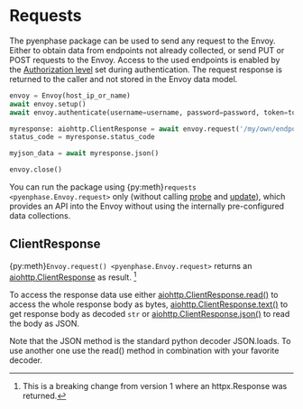 # Requests

The pyenphase package can be used to send any request to the Envoy. Either to obtain data from endpoints not already collected, or send PUT or POST requests to the Envoy. Access to the used endpoints is enabled by the [Authorization level](./usage_authentication.md#authorization-levels) set during authentication. The request response is returned to the caller and not stored in the Envoy data model.

```python
envoy = Envoy(host_ip_or_name)
await envoy.setup()
await envoy.authenticate(username=username, password=password, token=token)

myresponse: aiohttp.ClientResponse = await envoy.request('/my/own/endpoint')
status_code = myresponse.status_code

myjson_data = await myresponse.json()

envoy.close()
```

You can run the package using {py:meth}`requests <pyenphase.Envoy.request>` only (without calling [probe](usage_intro.md#probe) and [update](usage_intro.md#update)), which provides an API into the Envoy without using the internally pre-configured data collections.

## ClientResponse

{py:meth}`Envoy.request() <pyenphase.Envoy.request>` returns an [aiohttp.ClientResponse](https://docs.aiohttp.org/en/stable/client_reference.html#aiohttp.ClientResponse) as result. [^1]

[^1]: This is a breaking change from version 1 where an httpx.Response was returned.

To access the response data use either [aiohttp.ClientResponse.read()](https://docs.aiohttp.org/en/stable/client_reference.html#aiohttp.ClientResponse.read) to access the whole response body as bytes, [aiohttp.ClientResponse.text()](https://docs.aiohttp.org/en/stable/client_reference.html#aiohttp.ClientResponse.text) to get response body as decoded `str` or [aiohttp.ClientResponse.json()](https://docs.aiohttp.org/en/stable/client_reference.html#aiohttp.ClientResponse.json) to read the body as JSON.

Note that the JSON method is the standard python decoder JSON.loads. To use another one use the read() method in combination with your favorite decoder.
